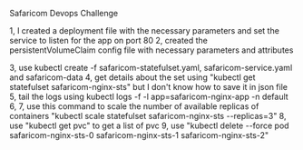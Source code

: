Safaricom Devops Challenge

1, I created a deployment file with the necessary parameters and set the service to listen for the app on port 80
2, created the persistentVolumeClaim config file with necessary parameters and attributes

3, use kubectl create -f safaricom-statefulset.yaml, safaricom-service.yaml and safaricom-data
4, get details about the set using "kubectl get statefulset safaricom-nginx-sts" but I don't know how to save it in json file
5, tail the logs using kubectl logs -f -l app=safaricom-nginx-app -n default
6,
7, use this command to scale the number of available replicas of containers "kubectl scale statefulset safaricom-nginx-sts --replicas=3"
8, use "kubectl get pvc" to get a list of pvc
9, use "kubectl delete --force pod safaricom-nginx-sts-0 safaricom-nginx-sts-1 safaricom-nginx-sts-2"
